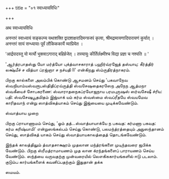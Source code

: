 +++
title = "०१ स्वाध्यायविधिः"

+++

अथ स्वाध्यायविधिः 

अनन्तरं स्वाध्यायं सङ्कल्प्य यथाशक्ति द्वादशाक्षरादिमन्त्रजपं कृत्वा, श्रीमद्रामायणादिपारायणं कुर्यात् । अनन्तरं सायं सन्ध्यायाः पूर्वं लौकिककार्ये व्याप्रियेत । 

'आर्द्रपादस्तु यो मर्त्यो भुक्त्वाऽगाराद् बहिर्व्रजेत् । तस्यायुः कीर्तिर्लक्ष्मीश्च विद्या प्रज्ञा च नश्यति ॥ ' 

'ஆர்த்ரபாதஸ்து யோ மர்த்யோ புக்த்வாசகாராத் பஹிர்வ்ரஜேத் தஸ்யாயு: கீர்த்திர் லக்ஷ்மீச் ச வித்யா ப்ரஜ்ஞா ச நச்யதி II' என்கிறது ஸ்ம்ருதிரத்நாகரம். 

பிறகு கால்களை அலம்பிக் கொண்டு ஆசமனம் செய்து 'பகவாநேவ ஸ்வநியாம்யஸ்வரூபஸ்திதிப்ரவ்ருத்தி ஸ்வசேஷதைகரஸேந அநேந ஆத்மநா ஸ்வகீயைச் சோபகரணை: ஸ்வாராதநைகப்ரயோஜநாய பரமபுருஷஸ் ஸர்வசேஷீ ச்ரிய: பதி: ஸ்வசேஷபூதமிதம் இஜ்யாக் யம் கர்ம ஸ்வஸ்மை ஸ்வப்ரீதயே ஸ்வயமேவ காரிதவாந் என்று ஸாத்விகத்யாகம் செய்து இஜ்யையை முடிக்கவேண்டும். 

ஸ்வாத்யாய முறை 

பிறகு ப்ராயாணாமம் செய்து, 'ஓம் தத்...ஸ்வாத்யாயாக்யே ந பகவத: கர்மணா பகவத: கர்ம கரிஷ்யாமி' என்றுஸங்கல்பம் செய்து கொண்டு, பலமந்த்ரத்தையும் அநுஸந்தானம் செய்து, ஸாத்விகத் யாகம் செய்து ஸ்வாத்யாயகாலத்தைத் தொடங்கவேண்டும். 

இந்தக் காலத்திலும் த்வாதசாக்ஷரம் முதலான மந்த்ரங்களை முடிந்தவரை ஜபிக்க வேண்டும். பிறகு ஸ்ரீமத்ராமாயணம் முத லான க்ரந்தங்களைப் பாராயணம் செய்ய வேண்டும். ஸந்த்யை வருவதற்கு முன்வரையில் லௌகிககார்யங்களில் ஈடு படலாம். குடும்ப கார்யங்களைக் கவனிப்பதற்கும் இதுதான் தக்க 

ஸமயம். 

